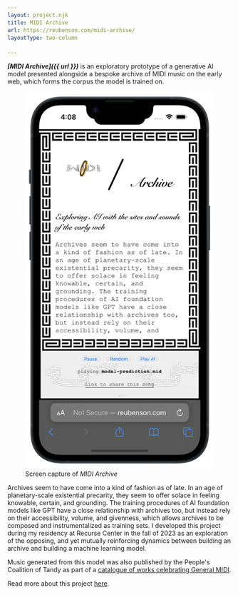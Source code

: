```yaml
---
layout: project.njk
title: MIDI Archive
url: https://reubenson.com/midi-archive/
layoutType: two-column

---
```

_**[MIDI Archive]({{ url }})**_ is an exploratory prototype of a generative AI model presented alongside a bespoke archive of MIDI music on the early web, which forms the corpus the model is trained on.

<figure class="figure-medium no-border">
  <img src="/public/midi-archive-model.png" alt="screenshot of MIDI Archive website">
  <figcaption>Screen capture of <em>MIDI Archive</em></figcaption>
</figure>

<!-- MIDI Archive uses machine learning and archiving to give the visitor various entrypoints into the world of music on the early web. -->

Archives seem to have come into a kind of fashion as of late. In an age of planetary-scale existential precarity, they seem to offer solace in feeling knowable, certain, and grounding. The training procedures of AI foundation models like GPT have a close relationship with archives too, but instead rely on their accessibility, volume, and givenness, which allows archives to be composed and instrumentalized as training sets. I developed this project during my residency at Recurse Center in the fall of 2023 as an exploration of the opposing, and yet mutually reinforcing dynamics between building an archive and building a machine learning model.

Music generated from this model was also published by the People's Coalition of Tandy as part of a [catalogue of works celebrating General MIDI](https://midicompetition.pcotandy.org/).

Read more about this project [here](https://medium.com/@reubenson/archives-ai-and-music-of-the-early-web-9b2f51fdef47).
